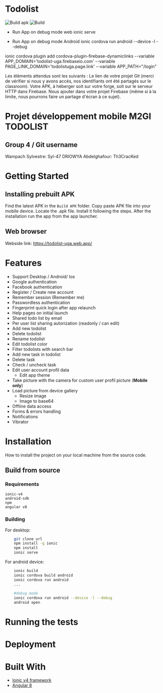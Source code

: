 # Todolist
![Build apk](https://github.com/Th3CracKed/todolist/workflows/Build%20apk/badge.svg)
![Build](https://github.com/Th3CracKed/todolist/workflows/Build/badge.svg)

- Run App on debug mode web
ionic serve

- Run App on debug mode Android
ionic cordova run android --device -l --debug


ionic cordova plugin add cordova-plugin-firebase-dynamiclinks --variable APP_DOMAIN='todolist-uga.firebaseio.com' --variable PAGE_LINK_DOMAIN='todolistuga.page.link' --variable APP_PATH="/login"



Les éléments attendus sont les suivants :
Le lien de votre projet Git (merci de vérifier si nous y avons accès, nos identifiants ont été partagés sur le classroom).
Votre APK, à héberger soit sur votre forge, soit sur le serveur HTTP dans Firebase.
Nous ajouter dans votre projet Firebase (même si à la limite, nous pourrons faire un partage d'écran à ce sujet).







Projet développement mobile M2GI TODOLIST
=========================================

Group 4 / Git username
---------------------

Wampach Sylvestre: Syl-47
DRIOWYA Abdelghafour:  Th3CracKed



Getting Started
===============

## Installing prebuilt APK

Find the latest APK in the `Build APK` folder.
Copy paste APK file into your mobile device. Locate the .apk file. Install it following the steps.
After the installation run the app from the app launcher.

## Web browser

Webside link: https://todolist-uga.web.app/



Features
========

  * Support Desktop / Android/ Ios
  * Google authentication
  * Facebook authentication
  * Register / Create new account
  * Remember session (Remember me)
  * Passwordless authentication
  * Fingerprint quick login after app relaunch
  * Help pages on initial launch
  * Shared todo list by email
  * Per user list sharing autorization (readonly / can edit)
  * Add new todolist
  * Delete todolist
  * Rename todolist
  * Edit todolist color
  * Filter todolists with search bar
  * Add new task in todolist
  * Delete task
  * Check / uncheck task
  * Edit user account profil data
    - Edit app theme
  * Take picture with the camera for custom user profil picture (**Mobile only**)
  * Load picture from device gallery
    - Resize image
    - Image to base64
  * Offline data access
  * Forms & errors handling
  * Notifications
  * Vibrator


Installation
============

How to install the project on your local machine from the source code.

## Build from source ##


### Requirements
    ionic-v4
    android-sdk
    npm
    angular v8

### Building

For desktop:
```bash
    git clone url
    npm install -g ionic
    npm install
    ionic serve

```

For android device:
```bash
    ionic build
    ionic cordova build android
    ionic cordova run android
    ...
    
    #debug mode
    ionic cordova run android --device -l --debug
    android open
```

Running the tests
=================



Deployment
==========


Built With
==========

 * [Ionic v4 framework](https://ionicframework.com/)
 * [Angular 8](https://angular.io/)
